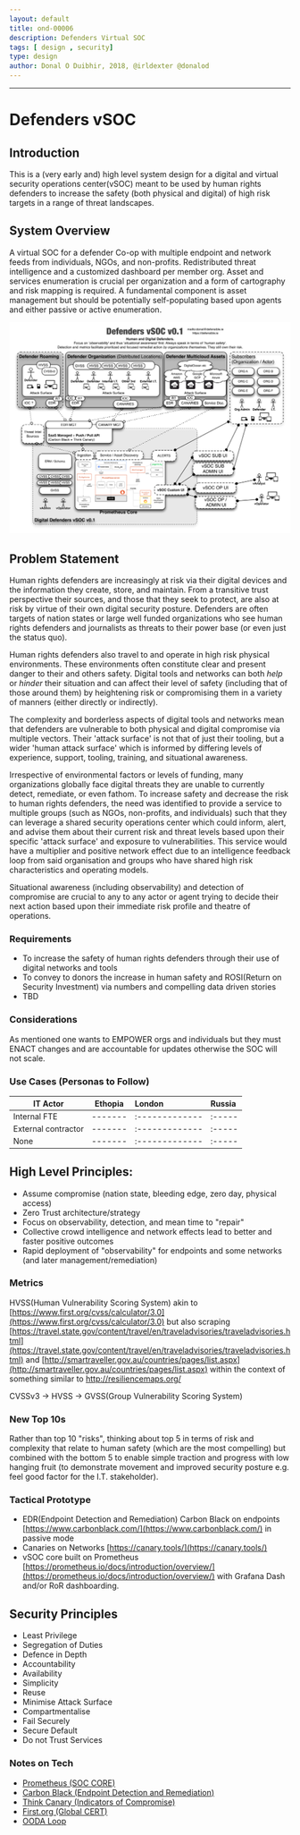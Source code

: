 ```yaml
---
layout: default
title: ond-00006
description: Defenders Virtual SOC
tags: [ design , security]
type: design
author: Donal O Duibhir, 2018, @irldexter @donalod
---
```


---
# Defenders vSOC

## Introduction

This is a (very early and) high level system design for a digital and virtual security operations center(vSOC) meant to be used by human rights defenders to increase the safety (both physical and digital) of high risk targets in a range of threat landscapes.

## System Overview

A virtual SOC for a defender Co-op with multiple endpoint and network feeds from individuals, NGOs, and non-profits. Redistributed threat intelligence and a customized dashboard per member org. Asset and services enumeration is crucial per organization and a form of cartography and risk mapping is required. A fundamental component is asset management but should be potentially self-populating based upon agents and either passive or active enumeration.


[![Defenders vSOC](./ond-00006-vsoc-v1.1.png "Defenders vSOC")](./ond-00006-vsoc-v1.1.png)

## Problem Statement

Human rights defenders are increasingly at risk via their digital devices and the information they create, store, and maintain. From a transitive trust perspective their sources, and those that they seek to protect, are also at risk by virtue of their own digital security posture. Defenders are often targets of nation states or large well funded organizations who see human rights defenders and journalists as threats to their power base (or even just the status quo).

Human rights defenders also travel to and operate in high risk physical environments. These environments often constitute clear and present danger to their and others safety. Digital tools and networks can both *help* or *hinder* their situation and can affect their level of safety (including that of those around them) by heightening risk or compromising them in a variety of manners (either directly or indirectly).

The complexity and borderless aspects of digital tools and networks mean that defenders are vulnerable to both physical and digital compromise via multiple vectors. Their 'attack surface' is not that of just their tooling, but a wider 'human attack surface' which is informed by differing levels of experience, support, tooling, training, and situational awareness. 

Irrespective of environmental factors or levels of funding, many organizations globally face digital threats they are unable to currently detect, remediate, or even fathom. To increase safety and decrease the risk to human rights defenders, the need was identified to provide a service to multiple groups (such as NGOs, non-profits, and individuals) such that they can leverage a shared security operations center which could inform, alert, and advise them about their current risk and threat levels based upon their specific 'attack surface' and exposure to vulnerabilities. This service would have a multiplier and positive network effect due to an intelligence feedback loop from said organisation and groups who have shared high risk characteristics and operating models. 

Situational awareness (including observability) and detection of compromise are crucial to any to any actor or agent trying to decide their next action based upon their immediate risk profile and theatre of operations.

### Requirements

* To increase the safety of human rights defenders through their use of digital networks and tools
* To convey to donors the increase in human safety and ROSI(Return on Security Investment) via numbers and compelling data driven stories
* TBD

### Considerations

As mentioned one wants to EMPOWER orgs and individuals but they must ENACT changes and are accountable for updates otherwise the SOC will not scale.

### Use Cases (Personas to Follow)

| IT Actor | Ethopia |  London | Russia |
| ----- | ------- |:-------------|:-----|
| Internal FTE | ------- |:-------------|:-----|
| External contractor | ------- |:-------------|:-----|
| None | ------- |:-------------|:-----|

## High Level Principles:
* Assume compromise (nation state, bleeding edge, zero day, physical access)
* Zero Trust architecture/strategy
* Focus on observability, detection, and mean time to "repair"
* Collective crowd intelligence and network effects lead to better and faster positive outcomes
* Rapid deployment of "observability" for endpoints and some networks (and later management/remediation)


### Metrics

HVSS(Human Vulnerability Scoring System) akin to [https://www.first.org/cvss/calculator/3.0](https://www.first.org/cvss/calculator/3.0) but also scraping [https://travel.state.gov/content/travel/en/traveladvisories/traveladvisories.html](https://travel.state.gov/content/travel/en/traveladvisories/traveladvisories.html) and [http://smartraveller.gov.au/countries/pages/list.aspx](http://smartraveller.gov.au/countries/pages/list.aspx) within the context of something similar to http://resiliencemaps.org/

CVSSv3 -> HVSS -> GVSS(Group Vulnerability Scoring System)

### New Top 10s

Rather than top 10 "risks", thinking about top 5 in terms of risk and complexity that relate to human safety (which are the most compelling) but combined with the bottom 5 to enable simple traction and progress with low hanging fruit (to demonstrate movement and improved security posture e.g. feel good factor for the I.T. stakeholder).

### Tactical Prototype

* EDR(Endpoint Detection and Remediation) Carbon Black on endpoints [https://www.carbonblack.com/](https://www.carbonblack.com/) in passive mode  
* Canaries on Networks [https://canary.tools/](https://canary.tools/)  
* vSOC core built on Prometheus [https://prometheus.io/docs/introduction/overview/](https://prometheus.io/docs/introduction/overview/) with Grafana Dash and/or RoR dashboarding.   

## Security Principles

* Least Privilege
* Segregation of Duties
* Defence in Depth
* Accountability
* Availability
* Simplicity
* Reuse
* Minimise Attack Surface
* Compartmentalise
* Fail Securely
* Secure Default
* Do not Trust Services

### Notes on Tech

* [Prometheus (SOC CORE)](https://prometheus.io/docs/introduction/overview/)
* [Carbon Black (Endpoint Detection and Remediation)](https://www.carbonblack.com/)
* [Think Canary (Indicators of Compromise)](https://canary.tools/)
* [First.org (Global CERT)](https://first.org)
* [OODA Loop](https://en.wikipedia.org/wiki/OODA_loop)

